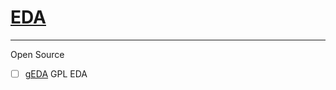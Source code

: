# [EDA](https://en.wikipedia.org/wiki/Electronic_design_automation)


---

Open Source

- [ ] [gEDA](http://www.geda-project.org) GPL EDA

